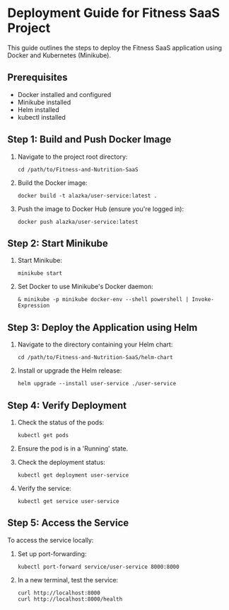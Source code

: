 # Deployment Guide for Fitness SaaS Project

This guide outlines the steps to deploy the Fitness SaaS application using Docker and Kubernetes (Minikube).

## Prerequisites

- Docker installed and configured
- Minikube installed
- Helm installed
- kubectl installed

## Step 1: Build and Push Docker Image

1. Navigate to the project root directory:

   ```
   cd /path/to/Fitness-and-Nutrition-SaaS
   ```

2. Build the Docker image:

   ```
   docker build -t alazka/user-service:latest .
   ```

3. Push the image to Docker Hub (ensure you're logged in):
   ```
   docker push alazka/user-service:latest
   ```

## Step 2: Start Minikube

1. Start Minikube:

   ```
   minikube start
   ```

2. Set Docker to use Minikube's Docker daemon:
   ```
   & minikube -p minikube docker-env --shell powershell | Invoke-Expression
   ```

## Step 3: Deploy the Application using Helm

1. Navigate to the directory containing your Helm chart:

   ```
   cd /path/to/Fitness-and-Nutrition-SaaS/helm-chart
   ```

2. Install or upgrade the Helm release:
   ```
   helm upgrade --install user-service ./user-service
   ```

## Step 4: Verify Deployment

1. Check the status of the pods:

   ```
   kubectl get pods
   ```

2. Ensure the pod is in a 'Running' state.

3. Check the deployment status:

   ```
   kubectl get deployment user-service
   ```

4. Verify the service:
   ```
   kubectl get service user-service
   ```

## Step 5: Access the Service

To access the service locally:

1. Set up port-forwarding:

   ```
   kubectl port-forward service/user-service 8000:8000
   ```

2. In a new terminal, test the service:
   ```
   curl http://localhost:8000
   curl http://localhost:8000/health
   ```
